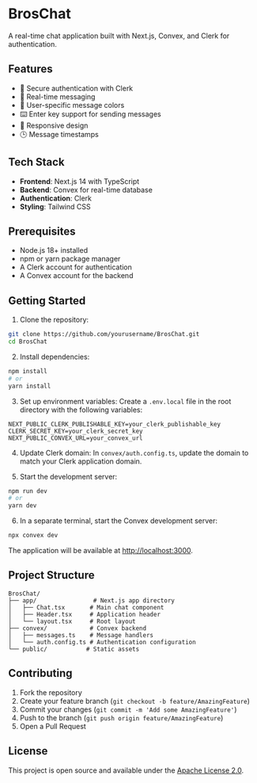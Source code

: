 # BrosChat

A real-time chat application built with Next.js, Convex, and Clerk for authentication.

## Features

- 🔐 Secure authentication with Clerk
- 💬 Real-time messaging
- 👤 User-specific message colors
- ⌨️ Enter key support for sending messages
- 📱 Responsive design
- 🕒 Message timestamps

## Tech Stack

- **Frontend**: Next.js 14 with TypeScript
- **Backend**: Convex for real-time database
- **Authentication**: Clerk
- **Styling**: Tailwind CSS

## Prerequisites

- Node.js 18+ installed
- npm or yarn package manager
- A Clerk account for authentication
- A Convex account for the backend

## Getting Started

1. Clone the repository:
```bash
git clone https://github.com/yourusername/BrosChat.git
cd BrosChat
```

2. Install dependencies:
```bash
npm install
# or
yarn install
```

3. Set up environment variables:
Create a `.env.local` file in the root directory with the following variables:
```env
NEXT_PUBLIC_CLERK_PUBLISHABLE_KEY=your_clerk_publishable_key
CLERK_SECRET_KEY=your_clerk_secret_key
NEXT_PUBLIC_CONVEX_URL=your_convex_url
```

4. Update Clerk domain:
In `convex/auth.config.ts`, update the domain to match your Clerk application domain.

5. Start the development server:
```bash
npm run dev
# or
yarn dev
```

6. In a separate terminal, start the Convex development server:
```bash
npx convex dev
```

The application will be available at [http://localhost:3000](http://localhost:3000).

## Project Structure

```
BrosChat/
├── app/                # Next.js app directory
│   ├── Chat.tsx       # Main chat component
│   ├── Header.tsx     # Application header
│   └── layout.tsx     # Root layout
├── convex/            # Convex backend
│   ├── messages.ts    # Message handlers
│   └── auth.config.ts # Authentication configuration
└── public/           # Static assets
```

## Contributing

1. Fork the repository
2. Create your feature branch (`git checkout -b feature/AmazingFeature`)
3. Commit your changes (`git commit -m 'Add some AmazingFeature'`)
4. Push to the branch (`git push origin feature/AmazingFeature`)
5. Open a Pull Request

## License

This project is open source and available under the [Apache License 2.0](LICENSE).
